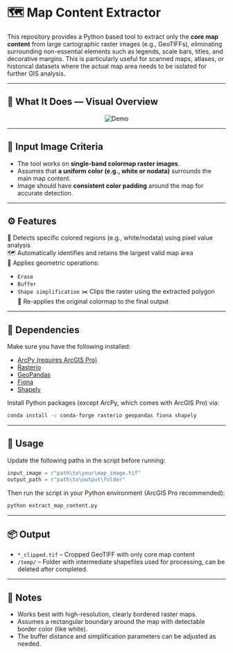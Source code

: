 # 🗺️ Map Content Extractor

This repository provides a Python based tool to extract only the **core map content** from large cartographic raster images (e.g., GeoTIFFs), eliminating surrounding non-essential elements such as legends, scale bars, titles, and decorative margins.
This is particularly useful for scanned maps, atlases, or historical datasets where the actual map area needs to be isolated for further GIS analysis.

---

## 📸 What It Does — Visual Overview

<p align="center">
  <img src="assets/Demo.jpg" alt="Demo"/>
</p>


---

## 📂 Input Image Criteria

- The tool works on **single-band colormap raster images**.
- Assumes that **a uniform color (e.g., white or nodata)** surrounds the main map content.
- Image should have **consistent color padding** around the map for accurate detection.

---

## ⚙️ Features

🎯 Detects specific colored regions (e.g., white/nodata) using pixel value analysis  
🗺️ Automatically identifies and retains the largest valid map area  
🧼 Applies geometric operations:
  - `Erase` 
  - `Buffer`  
  - `Shape simplification` 
✂️ Clips the raster using the extracted polygon  
🎨 Re-applies the original colormap to the final output

---

## 🧰 Dependencies

Make sure you have the following installed:

- [ArcPy (requires ArcGIS Pro)](https://pro.arcgis.com/en/pro-app/arcpy/get-started/what-is-arcpy-.htm)
- [Rasterio](https://rasterio.readthedocs.io/)  
- [GeoPandas](https://geopandas.org/)  
- [Fiona](https://fiona.readthedocs.io/)  
- [Shapely](https://shapely.readthedocs.io/)

Install Python packages (except ArcPy, which comes with ArcGIS Pro) via:

```bash
conda install -c conda-forge rasterio geopandas fiona shapely
```

---

## 🚀 Usage

Update the following paths in the script before running:

```python
input_image = r"path\to\your\map_image.tif"
output_path = r"path\to\output\folder"
```

Then run the script in your Python environment (ArcGIS Pro recommended):

```bash
python extract_map_content.py
```

---

## 📦 Output

- `*_clipped.tif` – Cropped GeoTIFF with only core map content
- `/temp/` – Folder with intermediate shapefiles used for processing, can be deleted after completed.

---

## 📝 Notes

- Works best with high-resolution, clearly bordered raster maps.
- Assumes a rectangular boundary around the map with detectable border color (like white).
- The buffer distance and simplification parameters can be adjusted as needed.
